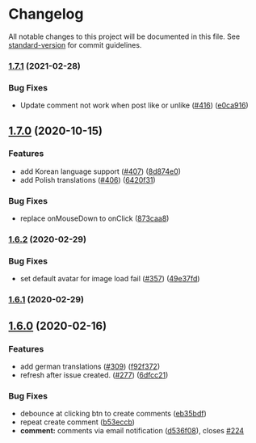 # Changelog

All notable changes to this project will be documented in this file. See [standard-version](https://github.com/conventional-changelog/standard-version) for commit guidelines.

### [1.7.1](https://github.com/gitalk/gitalk/compare/v1.7.0...v1.7.1) (2021-02-28)


### Bug Fixes

* Update comment not work when post like or unlike ([#416](https://github.com/gitalk/gitalk/issues/416)) ([e0ca916](https://github.com/gitalk/gitalk/commit/e0ca91652165c0a1c54a9b214e00168e1f8dbb17))

## [1.7.0](https://github.com/gitalk/gitalk/compare/v1.6.2...v1.7.0) (2020-10-15)


### Features

* add Korean language support ([#407](https://github.com/gitalk/gitalk/issues/407)) ([8d874e0](https://github.com/gitalk/gitalk/commit/8d874e02f12282f6a28ec0958f99685cf92f5fd9))
* add Polish translations ([#406](https://github.com/gitalk/gitalk/issues/406)) ([6420f31](https://github.com/gitalk/gitalk/commit/6420f315ec92eb9b30e4532cffbb26e862237ef6))


### Bug Fixes

* replace onMouseDown to onClick ([873caa8](https://github.com/gitalk/gitalk/commit/873caa8407407476ea682bad8a5b6f60534e3cb4))

### [1.6.2](https://github.com/gitalk/gitalk/compare/v1.6.0...v1.6.2) (2020-02-29)


### Bug Fixes

* set default avatar for image load fail ([#357](https://github.com/gitalk/gitalk/issues/357)) ([49e37fd](https://github.com/gitalk/gitalk/commit/49e37fddf6b374ce863f1888d23b0e09a53b3db0))

### [1.6.1](https://github.com/gitalk/gitalk/compare/v1.6.0...v1.6.1) (2020-02-29)

## [1.6.0](https://github.com/gitalk/gitalk/compare/v1.5.2...v1.6.0) (2020-02-16)


### Features

* add german translations ([#309](https://github.com/gitalk/gitalk/issues/309)) ([f92f372](https://github.com/gitalk/gitalk/commit/f92f3722fbabce236c8e3e13202a0cb1c91de757))
* refresh after issue created. ([#277](https://github.com/gitalk/gitalk/issues/277)) ([6dfcc21](https://github.com/gitalk/gitalk/commit/6dfcc2150b1bd51f6ed939430cad7f712b33602a))


### Bug Fixes

* debounce at clicking btn to create comments ([eb35bdf](https://github.com/gitalk/gitalk/commit/eb35bdf9ad23e5f5a5240848d6465a863ffa70e0))
* repeat create comment ([b53eccb](https://github.com/gitalk/gitalk/commit/b53eccb31af582818079c944f840b82b5ac8f031))
* **comment:** comments via email notification ([d536f08](https://github.com/gitalk/gitalk/commit/d536f08437532fa5f526b7f3becec3bf97fac9dd)), closes [#224](https://github.com/gitalk/gitalk/issues/224)
